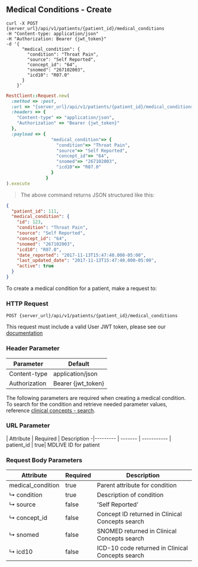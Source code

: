 ## Medical Conditions - Create

```shell
curl -X POST {server_url}/api/v1/patients/{patient_id}/medical_conditions
-H "Content-type: application/json"
-H "Authorization: Bearer {jwt_token}"
-d '{
      "medical_condition": {
        "condition": "Throat Pain",
        "source": "Self Reported",
        "concept_id": "64",
        "snomed": "267102003",
        "icd10": "R07.0"
      }
    }'
```
```ruby
RestClient::Request.new(
  :method => :post,
  :url => "{server_url}/api/v1/patients/{patient_id}/medical_conditions",
  :headers => {
    "Content-type" => "application/json",
    "Authorization" => "Bearer {jwt_token}"
  },
  :payload => {
                 "medical_condition"=> {
                   "condition"=> "Throat Pain",
                   "source"=> "Self Reported",
                   "concept_id"=> "64",
                   "snomed"=> "267102003",
                   "icd10"=> "R07.0"
                 }
               }
).execute
```
> The above command returns JSON structured like this:

```json
{
  "patient_id": 111,
  "medical_condition": {
    "id": 123,
    "condition": "Throat Pain",
    "source": "Self Reported",
    "concept_id": "64",
    "snomed": "267102003",
    "icd10": "R07.0",
    "date_reported": "2017-11-13T15:47:40.000-05:00",
    "last_updated_date": "2017-11-13T15:47:40.000-05:00",
    "active": true
  }
}
```

To create a medical condition for a patient, make a request to:

### HTTP Request

`POST {server_url}/api/v1/patients/{patient_id}/medical_conditions`

This request must include a valid User JWT token, please see our [documentation](#user-tokens)

### Header Parameter

Parameter | Default
--------- | -------
Content-type | application/json
Authorization| Bearer {jwt_token}

The following parameters are required when creating a medical condition. To search for the condition and retrieve needed parameter values, reference [clinical concepts - search](#clinical-concepts-search).

### URL Parameter
 | Attribute | Required | Description
 -|--------- | ------- | -----------
 | patient_id | true| MDLIVE ID for patient

### Request Body Parameters

Attribute         | Required | Description
------------------|---------|-------------
medical_condition | true    | Parent attribute for condition
↳&nbsp;condition  | true    | Description of condition
↳&nbsp;source     | false   | 'Self Reported'
↳&nbsp;concept_id | false   | Concept ID returned in Clinical Concepts search
↳&nbsp;snomed     | false   | SNOMED returned in Clinical Concepts search
↳&nbsp;icd10      | false   | ICD-10 code returned in Clinical Concepts search
